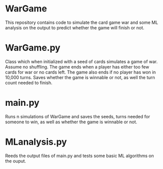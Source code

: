 # WarGame
This repository contains code to simulate the card game war and some ML analysis on the output to predict whether the game will finish or not. 

# WarGame.py
Class which when initialized with a seed of cards simulates a game of war.
Assume no shuffling. The game ends when a player has either too few cards for war or no cards left.
The game also ends if no player has won in 10,000 turns. 
Saves whether the game is winnable or not, as well the turn count needed to finish. 

# main.py
Runs n simulations of WarGame and saves the seeds, turns needed for someone to win, as well as whether the game is winnable or not.

# MLanalysis.py
Reeds the output files of main.py and tests some basic ML algorithms on the ouput.
